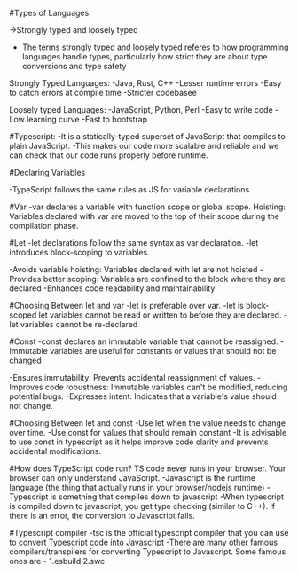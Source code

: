 #Types of Languages

->Strongly typed and loosely typed

- The terms strongly typed and loosely typed referes to how programming languages handle types, particularly how strict they are about type conversions and type safety

Strongly Typed Languages:
-Java, Rust, C++
-Lesser runtime errors
-Easy to catch errors at compile time
-Stricter codebasee

Loosely typed Languages:
-JavaScript, Python, Perl
-Easy to write code
-Low learning curve
-Fast to bootstrap

#Typescript:
-It is a statically-typed superset of JavaScript that compiles to plain JavaScript.
-This makes our code more scalable and reliable and we can check that our code runs properly before runtime.

#Declaring Variables

-TypeScript follows the same rules as JS for variable declarations.

#Var
-var declares a variable with function scope or global scope.
Hoisting: Variables declared with var are moved to the top of their scope during the compilation phase.

#Let
-let declarations follow the same syntax as var declaration.
-let introduces block-scoping to variables.

-Avoids variable hoisting: Variables
declared with let are not hoisted
-Provides better scoping: Variables are
confined to the block where they are
declared
-Enhances code readability and
maintainability

#Choosing Between let and var
-let is preferable over var.
-let is block-scoped let variables cannot be
read or written to before they are
declared.
-let variables cannot be re-declared

#Const
-const declares an immutable variable that
cannot be reassigned.
-Immutable variables are useful for
constants or values that should not be
changed

-Ensures immutability: Prevents accidental
reassignment of values.
-Improves code robustness: Immutable
variables can't be modified, reducing
potential bugs.
-Expresses intent: Indicates that a
variable's value should not change.

#Choosing Between let and const
-Use let when the value needs to change
over time.
-Use const for values that should remain
constant
-It is advisable to use const in typescript as
it helps improve code clarity and prevents
accidental modifications.

#How does TypeScript code run?
TS code never runs in your browser. Your browser can only understand JavaScript.
-Javascript is the runtime language (the thing that actually runs in your browser/nodejs runtime)
-Typescript is something that compiles down to javascript
-When typescript is compiled down to javascript, you get type checking (similar to C++). If there is an error, the conversion to Javascript fails.

#Typescript compiler
-tsc is the official typescript compiler that you can use to convert Typescript code into Javascript
-There are many other famous compilers/transpilers for converting Typescript to Javascript. Some famous ones are -
1.esbuild
2.swc
